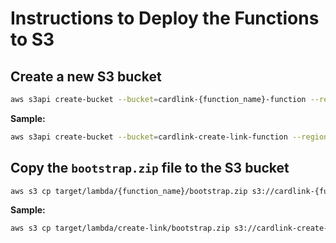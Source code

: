 # Instructions to Deploy the Functions to S3

## Create a new S3 bucket

```sh
aws s3api create-bucket --bucket=cardlink-{function_name}-function --region=us-east-1
```

**Sample:**

```sh
aws s3api create-bucket --bucket=cardlink-create-link-function --region=us-east-1
```

## Copy the `bootstrap.zip` file to the S3 bucket

```sh
aws s3 cp target/lambda/{function_name}/bootstrap.zip s3://cardlink-{function_name}-function/v{version_num}/bootstrap.zip
```

**Sample:**

```sh
aws s3 cp target/lambda/create-link/bootstrap.zip s3://cardlink-create-link-function/v0.1.0/bootstrap.zip
```
